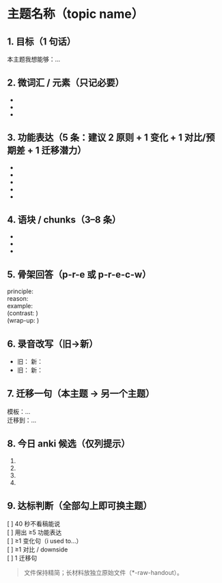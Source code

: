 # 主题名称（topic name）

## 1. 目标（1 句话）
本主题我想能够：...

## 2. 微词汇 / 元素（只记必要）
- 
- 
- 

## 3. 功能表达（5 条：建议 2 原则 + 1 变化 + 1 对比/预期差 + 1 迁移潜力）
- 
- 
- 
- 
- 

## 4. 语块 / chunks（3–8 条）
- 
- 
- 

## 5. 骨架回答（p-r-e 或 p-r-e-c-w）
principle:  
reason:  
example:  
(contrast: )  
(wrap-up: )

## 6. 录音改写（旧→新）
- 旧：
  新：
- 旧：
  新：

## 7. 迁移一句（本主题 → 另一个主题）
模板：...  
迁移到：...

## 8. 今日 anki 候选（仅列提示）
1. 
2. 
3. 
4. 

## 9. 达标判断（全部勾上即可换主题）
[ ] 40 秒不看稿能说  
[ ] 用出 ≥5 功能表达  
[ ] ≥1 变化句（i used to...）  
[ ] ≥1 对比 / downside  
[ ] 1 迁移句  

> 文件保持精简；长材料放独立原始文件（*-raw-handout）。
